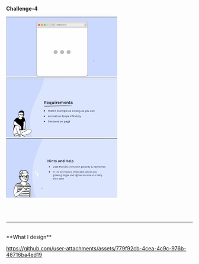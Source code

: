 **Challenge-4**
<p align="left">
  <img src="images/1.png" width="300" />
  <img src="images/2.png" width="300" />
  <img src="images/3.png" width="300" />
</p>
<br>
<br>
<hr>
<br>
**What I design**

 


https://github.com/user-attachments/assets/779f92cb-4cea-4c9c-976b-48716ba4ed19










